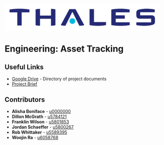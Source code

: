 ![alt text](https://github.com/woojin444/EAssetTracking/blob/master/Landing/Thales_Logo.svg "Thales")

# Engineering: Asset Tracking

## Useful Links

* [Google Drive](https://drive.google.com/drive/folders/1BfC2GblDcJzaHpplwMftEAtmfsnnyhIr) - Directory of project documents
* [Project Brief](https://github.com/woojin444/EAssetTracking/blob/master/Landing/Thales-Techlauncher-2018-S1.pdf)

## Contributors

* **Alisha Boniface**  - [u0000000](https://github.com/)
* **Dillon McGrath**   - [u5784121](https://github.com/DPMcGrath)
* **Franklin Wilson**  - [u5801853](https://github.com/franklinwtc)
* **Jordan Schaeffer** - [u5800267](https://github.com/JordanSchaeffer)
* **Rob Whittaker**    - [u5589395](https://github.com/Robwhit)
* **Woojin Ra**	       - [u6058768](https://github.com/woojin444)

